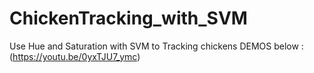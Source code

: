 # ChickenTracking_with_SVM
Use Hue and Saturation with SVM to Tracking chickens
DEMOS below :
(https://youtu.be/0yxTJU7_ymc)
